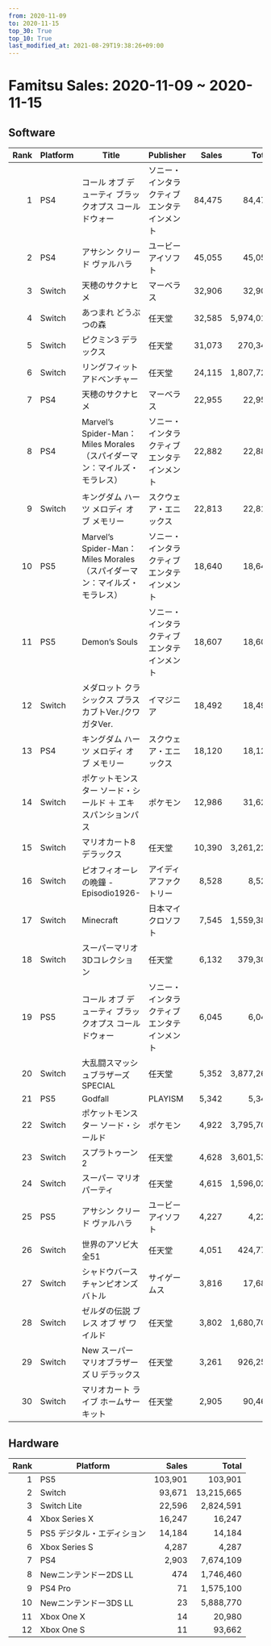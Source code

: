 ```yaml
---
from: 2020-11-09
to: 2020-11-15
top_30: True
top_10: True
last_modified_at: 2021-08-29T19:38:26+09:00
---
```

# Famitsu Sales: 2020-11-09 ~ 2020-11-15
## Software
| Rank | Platform | Title | Publisher | Sales | Total | Rate | New |
| -: | -- | -- | -- | -: | -: | -: | -- |
| 1 | PS4 | コール オブ デューティ ブラックオプス コールドウォー | ソニー・インタラクティブエンタテインメント | 84,475 | 84,475 | 40% | **New** |
| 2 | PS4 | アサシン クリード ヴァルハラ | ユービーアイソフト | 45,055 | 45,055 | 40% | **New** |
| 3 | Switch | 天穂のサクナヒメ | マーベラス | 32,906 | 32,906 | 20% | **New** |
| 4 | Switch | あつまれ どうぶつの森 | 任天堂 | 32,585 | 5,974,018 | 20% |  |
| 5 | Switch | ピクミン3 デラックス | 任天堂 | 31,073 | 270,347 | 40% |  |
| 6 | Switch | リングフィット アドベンチャー | 任天堂 | 24,115 | 1,807,723 | 20% |  |
| 7 | PS4 | 天穂のサクナヒメ | マーベラス | 22,955 | 22,955 | 20% | **New** |
| 8 | PS4 | Marvel’s Spider-Man： Miles Morales（スパイダーマン：マイルズ・モラレス） | ソニー・インタラクティブエンタテインメント | 22,882 | 22,882 | 80% | **New** |
| 9 | Switch | キングダム ハーツ メロディ オブ メモリー | スクウェア・エニックス | 22,813 | 22,813 | 60% | **New** |
| 10 | PS5 | Marvel’s Spider-Man： Miles Morales（スパイダーマン：マイルズ・モラレス） | ソニー・インタラクティブエンタテインメント | 18,640 | 18,640 | 60% | **New** |
| 11 | PS5 | Demon’s Souls | ソニー・インタラクティブエンタテインメント | 18,607 | 18,607 | 80% | **New** |
| 12 | Switch | メダロット クラシックス プラス カブトVer./クワガタVer. | イマジニア | 18,492 | 18,492 | 60% | **New** |
| 13 | PS4 | キングダム ハーツ メロディ オブ メモリー | スクウェア・エニックス | 18,120 | 18,120 | 60% | **New** |
| 14 | Switch | ポケットモンスター ソード・シールド ＋ エキスパンションパス | ポケモン | 12,986 | 31,624 | 80% |  |
| 15 | Switch | マリオカート8 デラックス | 任天堂 | 10,390 | 3,261,225 | 20% |  |
| 16 | Switch | ピオフィオーレの晩鐘 -Episodio1926- | アイディアファクトリー | 8,528 | 8,528 | 20% | **New** |
| 17 | Switch | Minecraft | 日本マイクロソフト | 7,545 | 1,559,387 | 20% |  |
| 18 | Switch | スーパーマリオ 3Dコレクション | 任天堂 | 6,132 | 379,303 | 40% |  |
| 19 | PS5 | コール オブ デューティ ブラックオプス コールドウォー | ソニー・インタラクティブエンタテインメント | 6,045 | 6,045 | 60% | **New** |
| 20 | Switch | 大乱闘スマッシュブラザーズ SPECIAL | 任天堂 | 5,352 | 3,877,266 | 20% |  |
| 21 | PS5 | Godfall | PLAYISM | 5,342 | 5,342 | 80% | **New** |
| 22 | Switch | ポケットモンスター ソード・シールド | ポケモン | 4,922 | 3,795,705 | 20% |  |
| 23 | Switch | スプラトゥーン2 | 任天堂 | 4,628 | 3,601,538 | 20% |  |
| 24 | Switch | スーパー マリオパーティ | 任天堂 | 4,615 | 1,596,020 | 20% |  |
| 25 | PS5 | アサシン クリード ヴァルハラ | ユービーアイソフト | 4,227 | 4,227 | 80% | **New** |
| 26 | Switch | 世界のアソビ大全51 | 任天堂 | 4,051 | 424,777 | 20% |  |
| 27 | Switch | シャドウバース チャンピオンズバトル | サイゲームス | 3,816 | 17,687 | 60% |  |
| 28 | Switch | ゼルダの伝説 ブレス オブ ザ ワイルド | 任天堂 | 3,802 | 1,680,705 | 20% |  |
| 29 | Switch | New スーパーマリオブラザーズ U デラックス | 任天堂 | 3,261 | 926,256 | 20% |  |
| 30 | Switch | マリオカート ライブ ホームサーキット | 任天堂 | 2,905 | 90,468 | 40% |  |

## Hardware
| Rank | Platform | Sales | Total |
| -: | -- | -: | -: |
| 1 | PS5 | 103,901 | 103,901 |
| 2 | Switch | 93,671 | 13,215,665 |
| 3 | Switch Lite | 22,596 | 2,824,591 |
| 4 | Xbox Series X | 16,247 | 16,247 |
| 5 | PS5 デジタル・エディション | 14,184 | 14,184 |
| 6 | Xbox Series S | 4,287 | 4,287 |
| 7 | PS4 | 2,903 | 7,674,109 |
| 8 | Newニンテンドー2DS LL | 474 | 1,746,460 |
| 9 | PS4 Pro | 71 | 1,575,100 |
| 10 | Newニンテンドー3DS LL | 23 | 5,888,770 |
| 11 | Xbox One X | 14 | 20,980 |
| 12 | Xbox One S | 11 | 93,662 |